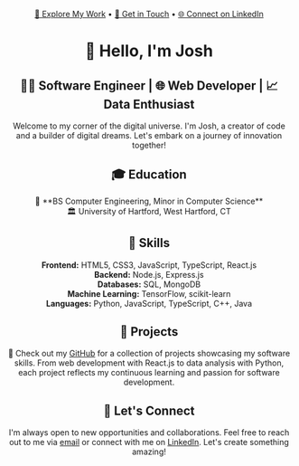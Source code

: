 <!-- Header Section -->
<p align="center">
  <a href="https://jmenzies722.github.io/Menzies-Portfolio/port.html" target="_blank">🚀 Explore My Work</a> •
  <a href="mailto:jmenzies722@gmail.com">📧 Get in Touch</a> •
  <a href="https://linkedin.com/in/josh-m123456" target="_blank">🌐 Connect on LinkedIn</a>
</p>

<h1 align="center">👋 Hello, I'm Josh</h1>

<h2 align="center">👨‍💻 Software Engineer | 🌐 Web Developer | 📈 Data Enthusiast</h2>

<p align="center">Welcome to my corner of the digital universe. I'm Josh, a creator of code and a builder of digital dreams. Let's embark on a journey of innovation together!</p>
<!-- Education Section -->
<h2 align="center">🎓 Education</h2>

<p align="center">📜 **BS Computer Engineering, Minor in Computer Science**<br>🏛️ University of Hartford, West Hartford, CT</p>

<!-- Skills Section -->
<h2 align="center">🧠 Skills</h2>

<p align="center">
  <b>Frontend:</b> HTML5, CSS3, JavaScript, TypeScript, React.js<br>
  <b>Backend:</b> Node.js, Express.js<br>
  <b>Databases:</b> SQL, MongoDB<br>
  <b>Machine Learning:</b> TensorFlow, scikit-learn<br>
  <b>Languages:</b> Python, JavaScript, TypeScript, C++, Java
</p>

<!-- Projects Section -->
<h2 align="center">🔋 Projects</h2>

<p align="center">
  🚀 Check out my <a href="https://github.com/jmenzies722">GitHub</a> for a collection of projects showcasing my software skills. From web development with React.js to data analysis with Python, each project reflects my continuous learning and passion for software development.
</p>

<!-- Contact Section -->
<h2 align="center">📱 Let's Connect</h2>

<p align="center">I'm always open to new opportunities and collaborations. Feel free to reach out to me via <a href="mailto:jmenzies722@gmail.com">email</a> or connect with me on <a href="https://linkedin.com/in/josh-m123456">LinkedIn</a>. Let's create something amazing!</p>

